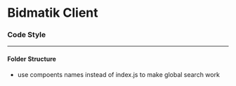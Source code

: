 # Bidmatik Client

### Code Style
____________
#### Folder Structure
 - use compoents names instead of index.js to make global search work